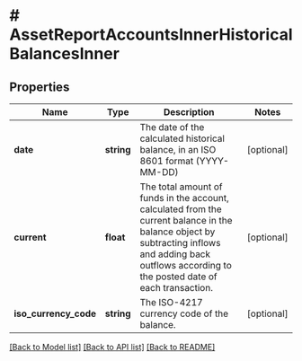 # # AssetReportAccountsInnerHistoricalBalancesInner

## Properties

Name | Type | Description | Notes
------------ | ------------- | ------------- | -------------
**date** | **string** | The date of the calculated historical balance, in an ISO 8601 format (YYYY-MM-DD) | [optional]
**current** | **float** | The total amount of funds in the account, calculated from the current balance in the balance object by subtracting inflows and adding back outflows according to the posted date of each transaction. | [optional]
**iso_currency_code** | **string** | The ISO-4217 currency code of the balance. | [optional]

[[Back to Model list]](../../README.md#models) [[Back to API list]](../../README.md#endpoints) [[Back to README]](../../README.md)
